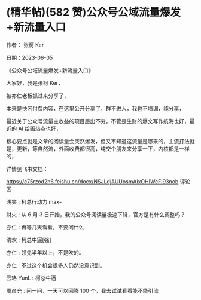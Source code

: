 
# (精华帖)(582 赞)公众号公域流量爆发+新流量入口

作者：  张柯 Ker

日期：2023-06-05

《公众号公域流量爆发+新流量入口》

大家好，我是张柯 Ker，

被亦仁老板抓过来分享了，

本来是快闪付费内容，在这里公开分享了，群不进人，我也不培训，纯分享，

最近关于公众号流量主收益的项目层出不穷，不管是生财的爆文写作航海也好，最近的 AI 绘画热点也好，

核心要点就是文章的阅读量会突然爆发，但又不知道这流量是哪来的，主流打法就是，更新，等自然流，外面收费都很高，纯交个朋友来分享一下，内核都是一样的， 

详情见飞书文档：

https://c75rzod2h6.feishu.cn/docx/NSJLdjAUUosmAixOHIWcFI93nob 评论区：

浅笑 : 柯总行动力 max~

财火 : 从 6 月 3 日开始，我的公众号阅读量极速下降，官方是有什么调整吗？

亦仁 : 再等几天看看，不要问什么

清欢 : 柯总牛逼[强]

亦仁 : 领先半年以上，不是吹的。

亦仁 : 不过这个机会很多人仍然没意识到。

云珞 YunL : 柯总牛逼

周彦充 : 问一问，一天可以回答 100 个，我去试试看看能不能引流
